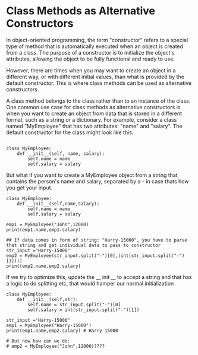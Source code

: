 # Class Methods as Alternative Constructors
In object-oriented programming, the term "constructor" refers to a special type of method that is automatically executed when an object is created from a class. The purpose of a constructor is to initialize the object's attributes, allowing the object to be fully functional and ready to use.

However, there are times when you may want to create an object in a different way, or with different initial values, than what is provided by the default constructor. This is where class methods can be used as alternative constructors.

A class method belongs to the class rather than to an instance of the class. One common use case for class methods as alternative constructors is when you want to create an object from data that is stored in a different format, such as a string or a dictionary. For example, consider a class named "MyEmployee" that has two attributes: "name" and "salary". The default constructor for the class might look like this:
```

class MyEmployee:
    def __init__(self, name, salary):
        self.name = name
        self.salary = salary
```
But what if you want to create a MyEmployee object from a string that contains the person's name and salary, separated by a - in case thats how you get your input.
```
class MyEmployee:
    def __init__(self,name,salary):
        self.name = name
        self.salary = salary
        
emp1 = MyEmployee("John",12000)    
print(emp1.name,emp1.salary)        

## If data comes in form of string: "Harry-15000", you have to parse that string and get individual data to pass to constructor
str_input ="Harry-15000"
emp2 = MyEmployee(str_input.split("-")[0],(int(str_input.split("-")[1])))
print(emp2.name,emp2.salary)

```
If we try to optimize this, update the __ init __ to accept a string and that has a logic to do splitting etc, that would hamper our normal initialization
```
class MyEmployee:
    def __init__(self,str):
        self.name = str_input.split("-")[0]
        self.salary = int(str_input.split("-")[1])

str_input ="Harry-15000"
emp1 = MyEmployee("Harry-15000")
print(emp1.name,emp2.salary) # Harry 15000

# But now how can we do:
# emp2 = MyEmployee("John",12000)????
```
